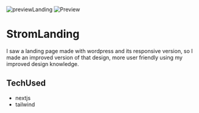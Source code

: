 
![previewLanding](https://i.imgur.com/Cl7s2nB.png)
![Preview](https://i.imgur.com/PdXkWaQ.png)

# StromLanding

I saw a landing page made with wordpress and its responsive version, so I made an improved version of that design, more user friendly using my improved design knowledge.

## TechUsed

- nextjs
- tailwind
